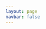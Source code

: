 ```yaml
---
layout: page
navbar: false
---
```


<App />

<script setup>
    import App from '@/layouts/singlePage/app3.vue';
</script>

